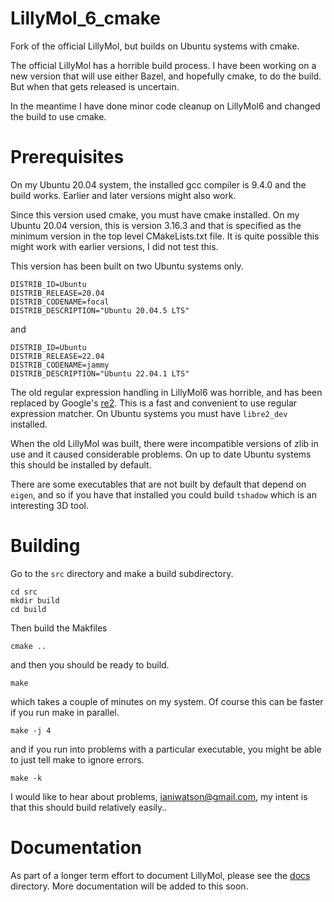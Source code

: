 # LillyMol_6_cmake
Fork of the official LillyMol, but builds on Ubuntu systems with cmake.

The official LillyMol has a horrible build process. I have been working on
a new version that will use either Bazel, and hopefully cmake, to do the build.
But when that gets released is uncertain.

In the meantime I have done minor code cleanup on LillyMol6 and changed the
build to use cmake.

# Prerequisites

On my Ubuntu 20.04 system, the installed gcc compiler is 9.4.0 and
the build works. Earlier and later versions might also work.

Since this version used cmake, you must have cmake installed. On my
Ubuntu 20.04 version, this is version 3.16.3 and that is specified
as the minimum version in the top level CMakeLists.txt file. It is
quite possible this might work with earlier versions, I did not 
test this.

This version has been built on two Ubuntu systems only.

```
DISTRIB_ID=Ubuntu
DISTRIB_RELEASE=20.04
DISTRIB_CODENAME=focal
DISTRIB_DESCRIPTION="Ubuntu 20.04.5 LTS"
```
and
```
DISTRIB_ID=Ubuntu
DISTRIB_RELEASE=22.04
DISTRIB_CODENAME=jammy
DISTRIB_DESCRIPTION="Ubuntu 22.04.1 LTS"
```

The old regular expression handling in LillyMol6 was horrible, and has been
replaced by Google's [re2](https://github.com/google/re2). This is a fast and
convenient to use regular expression matcher. On Ubuntu systems you must have
`libre2_dev` installed.

When the old LillyMol was built, there were incompatible versions of zlib in
use and it caused considerable problems. On up to date Ubuntu systems this
should be installed by default.

There are some executables that are not built by default that depend on
`eigen`, and so if you have that installed you could build `tshadow` which
is an interesting 3D tool.

# Building

Go to the `src` directory and make a build subdirectory.

```
cd src
mkdir build
cd build
```

Then build the Makfiles
```
cmake ..
```

and then you should be ready to build.

```
make
```

which takes a couple of minutes on my system. Of course this can be faster if
you run make in parallel.
```
make -j 4
```

and if you run into problems with a particular executable, you might be able
to just tell make to ignore errors.
```
make -k
```
I would like to hear about problems, ianiwatson@gmail.com, my intent is that
this should build relatively easily..

# Documentation
As part of a longer term effort to document LillyMol, please see the [docs](docs)
directory. More documentation will be added to this soon.
